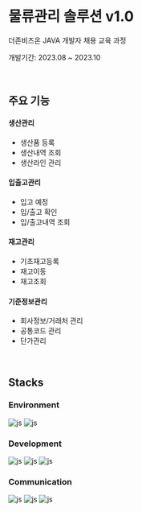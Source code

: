 
# 물류관리 솔루션 v1.0
더존비즈온 JAVA 개발자 채용 교육 과정

개발기간: 2023.08 ~ 2023.10

</br>

  ## 주요 기능
  #### 생산관리
  - 생산품 등록
  - 생산내역 조회
  - 생산라인 관리
  #### 입출고관리
  - 입고 예정
  - 입/출고 확인
  - 입/출고내역 조회
  #### 재고관리
  - 기초재고등록
  - 재고이동
  - 재고조회
  #### 기준정보관리
  - 회사정보/거래처 관리
  - 공통코드 관리
  - 단가관리
</br>

  ## Stacks
  ### Environment
  ![js](https://img.shields.io/badge/Visual_Studio_Code-0078D4?style=for-the-badge&logo=visual%20studio%20code&logoColor=white)
  ![js](https://img.shields.io/badge/GitHub-100000?style=for-the-badge&logo=github&logoColor=white)
  
  ### Development
  ![js](https://img.shields.io/badge/JavaScript-F7DF1E?style=for-the-badge&logo=JavaScript&logoColor=white)
  ![js](https://img.shields.io/badge/React-20232A?style=for-the-badge&logo=react&logoColor=61DAFB)
  ![js](https://img.shields.io/badge/Bootstrap-563D7C?style=for-the-badge&logo=bootstrap&logoColor=white)
  
  ### Communication
  ![js](https://img.shields.io/badge/Discord-7289DA?style=for-the-badge&logo=discord&logoColor=white)
  ![js](https://img.shields.io/badge/Notion-000000?style=for-the-badge&logo=notion&logoColor=white)
  ![js](https://img.shields.io/badge/Figma-F24E1E?style=for-the-badge&logo=figma&logoColor=white)




